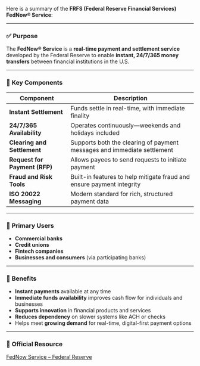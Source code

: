 Here is a summary of the **FRFS (Federal Reserve Financial Services) FedNow® Service**:

---

### ✅ **Purpose**

The **FedNow® Service** is a **real-time payment and settlement service** developed by the Federal Reserve to enable **instant, 24/7/365 money transfers** between financial institutions in the U.S.

---

### 🧩 **Key Components**

| **Component**                 | **Description**                                                         |
| ----------------------------- | ----------------------------------------------------------------------- |
| **Instant Settlement**        | Funds settle in real-time, with immediate finality                      |
| **24/7/365 Availability**     | Operates continuously—weekends and holidays included                    |
| **Clearing and Settlement**   | Supports both the clearing of payment messages and immediate settlement |
| **Request for Payment (RFP)** | Allows payees to send requests to initiate payment                      |
| **Fraud and Risk Tools**      | Built-in features to help mitigate fraud and ensure payment integrity   |
| **ISO 20022 Messaging**       | Modern standard for rich, structured payment data                       |

---

### 👥 **Primary Users**

* **Commercial banks**
* **Credit unions**
* **Fintech companies**
* **Businesses and consumers** (via participating banks)

---

### 🌟 **Benefits**

* **Instant payments** available at any time
* **Immediate funds availability** improves cash flow for individuals and businesses
* **Supports innovation** in financial products and services
* **Reduces dependency** on slower systems like ACH or checks
* Helps meet **growing demand** for real-time, digital-first payment options

---

### 🔗 **Official Resource**

[FedNow Service – Federal Reserve](https://www.frbservices.org/financial-services/fednow/index.html)

 

